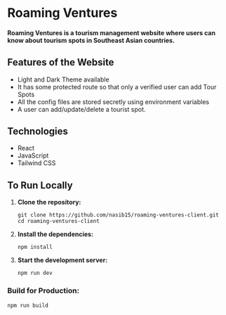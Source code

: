 # Roaming Ventures

#### Roaming Ventures is a tourism management website where users can know about tourism spots in Southeast Asian countries.

## Features of the Website

- Light and Dark Theme available
- It has some protected route so that only a verified user can add Tour Spots
- All the config files are stored secretly using environment variables
- A user can add/update/delete a tourist spot.

## Technologies
- React
- JavaScript
- Tailwind CSS

## To Run Locally

1. **Clone the repository:**

    ```
    git clone https://github.com/nasib15/roaming-ventures-client.git
    cd roaming-ventures-client
    ```

2. **Install the dependencies:**
    ```
    npm install
    ```

3. **Start the development server:**

    ```
    npm run dev
    ```

### Build for Production:

   ```
   npm run build
   ```
